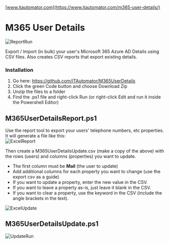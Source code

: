[www.itautomator.com](https://www.itautomator.com/m365-user-details/)<br>
# M365 User Details
![ReportRun](https://github.com/ITAutomator/M365UserDetails/assets/135157036/fd3094e1-aecc-40a4-82e7-968e503e66a0)

Export / Import (in bulk) your user's Microsoft 365 Azure AD Details using CSV files.
Also creates CSV reports that export existing details.

### Installation
1. Go here: https://github.com/ITAutomator/M365UserDetails
2. Click the green Code button and choose Download Zip
3. Unzip the files to a folder
4. Find the .ps1 file and right-click Run (or right-click Edit and run it inside the Powershell Editor)

## M365UserDetailsReport.ps1
Use the report tool to export your users' telephone numbers, etc properties.<br>
It will generate a file like this:<br>
![ExcelReport](https://github.com/ITAutomator/M365UserDetails/assets/135157036/cd2078a0-71d3-449a-b41d-e3de71687c21)

Then create a M365UserDetailsUpdate.csv (make a copy of the above) with the rows (users) and columns (properties) you want to update.
* The first column must be **Mail** (the user to update)
* Add additional columns for each property you want to change (use the export csv as a guide)
* If you want to update a property, enter the new value in the CSV.
* If you want to leave a property as-is, just leave it blank in the CSV.
* If you want to clear a property, use the keyword <clear> in the CSV (include the angle brackets in the text).

![ExcelUpdate](https://github.com/ITAutomator/M365UserDetails/assets/135157036/b9067404-3ea0-47e2-873f-0d6a85d33870)

## M365UserDetailsUpdate.ps1
![UpdateRun](https://github.com/ITAutomator/M365UserDetails/assets/135157036/f7016c97-61ae-4100-91c3-7dbbd8760f6c)
